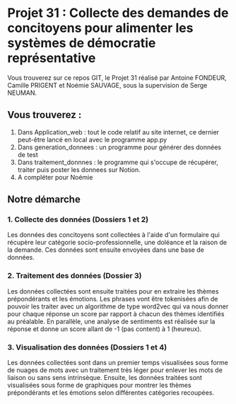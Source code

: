 # Projet 31 : Collecte des demandes de concitoyens pour alimenter les systèmes de démocratie représentative
Vous trouverez sur ce repos GIT, le Projet 31 réalisé par Antoine FONDEUR, Camille PRIGENT et Noémie SAUVAGE, sous la supervision de Serge NEUMAN.

## Vous trouverez :
1. Dans Application_web : tout le code relatif au site internet, ce dernier peut-être lancé en local avec le programme app.py
2. Dans generation_donnees : un programme pour générer des données de test
3. Dans traitement_donnnes : le programme qui s'occupe de récupérer, traiter puis poster les donnees sur Notion.
4. A compléter pour Noémie


## Notre démarche

### 1. Collecte des données (Dossiers 1 et 2)

Les données des concitoyens sont collectées à l'aide d'un formulaire qui récupère leur catégorie socio-professionnelle, une doléance et la raison de la demande. Ces données sont ensuite envoyées dans une base de données.

### 2. Traitement des données (Dossier 3)

Les données collectées sont ensuite traitées pour en extraire les thèmes prépondérants et les émotions. Les phrases vont être tokenisées afin de pouvoir les traiter avec un algorithme de type word2vec qui va nous donner pour chaque réponse un score par rapport à chacun des thèmes identifiés au préalable. En parallèle, une analyse de sentiments est réalisée sur la réponse et donne un score allant de -1 (pas content) à 1 (heureux).

### 3. Visualisation des données (Dossiers 1 et 4)

Les données collectées sont dans un premier temps visualisées sous forme de nuages de mots avec un traitement très léger pour enlever les mots de liaison ou sans sens intrinsèque. Ensuite, les données traitées sont visualisées sous forme de graphiques pour montrer les thèmes prépondérants et les émotions selon différentes catégories recoupées.
